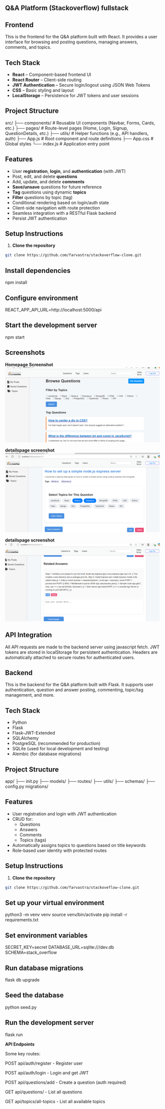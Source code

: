 
## Q&A Platform (Stackoverflow) fullstack

## Frontend
This is the frontend for the Q&A platform built with React. It provides a user interface for browsing and posting questions, managing answers, comments, and topics.

## Tech Stack

- **React** – Component-based frontend UI
- **React Router** – Client-side routing
- **JWT Authentication** – Secure login/logout using JSON Web Tokens
- **CSS** – Basic styling and layout
- **LocalStorage** – Persistence for JWT tokens and user sessions

## Project Structure

src/
├── components/ # Reusable UI components (Navbar, Forms, Cards, etc.)
├── pages/ # Route-level pages (Home, Login, Signup, QuestionDetails, etc.)
├── utils/ # Helper functions (e.g., API handlers, auth)
├── App.js # Root component and route definitions
├── App.css # Global styles
└── index.js # Application entry point


## Features

- User **registration**, **login**, and **authentication** (with JWT)
- Post, edit, and delete **questions**
- Add, update, and delete **comments**
- **Save/unsave** questions for future reference
- **Tag** questions using dynamic **topics**
- **Filter** questions by topic (tag)
- Conditional rendering based on login/auth state
- Client-side navigation with route protection
- Seamless integration with a RESTful Flask backend
- Persist JWT authentication


## Setup Instructions

1. **Clone the repository**

```bash
git clone https://github.com/farvastra/stackoverflow-clone.git
```
## Install dependencies
npm install

## Configure environment
REACT_APP_API_URL=http://localhost:5000/api

## Start the development server
npm start

## Screenshots

**Homepage Screenshot**  ![Homepage](./frontend/public/homepage.png)

**detailspage screenshot** ![QuestionDetailsPage](./frontend/public/questiondetailpage.png)

**detailspage screenshot** ![QuestionDetailsPage](./frontend/public/questiondetailpage-2.png)


## API Integration
All API requests are made to the backend server using javascript fetch. 
JWT tokens are stored in localStorage for persistent authentication.
Headers are automatically attached to secure routes for authenticated users.


## Backend

This is the backend for the Q&A platform built with Flask. It supports user authentication, question and answer posting, commenting, topic/tag management, and more.

## Tech Stack

- Python
- Flask
- Flask-JWT-Extended
- SQLAlchemy
- PostgreSQL (recommended for production)
- SQLite (used for local development and testing)
- Alembic (for database migrations)

## Project Structure

app/
├── init.py
├── models/
├── routes/
├── utils/
├── schemas/
├── config.py
migrations/

## Features

- User registration and login with JWT authentication
- CRUD for:
  - Questions
  - Answers
  - Comments
  - Topics (tags)
- Automatically assigns topics to questions based on title keywords
- Role-based user identity with protected routes

##  Setup Instructions

1. **Clone the repository**

```bash
git clone https://github.com/farvastra/stackoveflow-clone.git
```

##  Set up your virtual environment
python3 -m venv venv
source venv/bin/activate
pip install -r requirements.txt


## Set environment variables
SECRET_KEY=secret
DATABASE_URL=sqlite:///dev.db
SCHEMA=stack_overflow

## Run database migrations
flask db upgrade


## Seed the database
python seed.py

## Run the development server
flask run

**API Endpoints**

Some key routes:

POST api/auth/register - Register user

POST api/auth/login - Login and get JWT

POST api/questions/add - Create a question (auth required)

GET api/questions/ - List all questions

GET api/topics/all-topics - List all available topics



